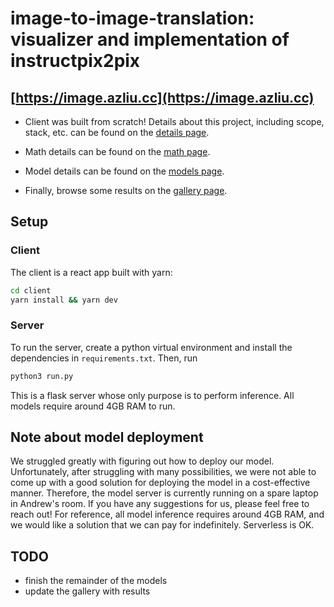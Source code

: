 # image-to-image-translation: visualizer and implementation of instructpix2pix

## [https://image.azliu.cc](https://image.azliu.cc)

- Client was built from scratch! Details about this project, including scope, stack, etc. can be found on the [details page](https://www.image.azliu.cc/details). 

- Math details can be found on the [math page](https://www.image.azliu.cc/math). 

- Model details can be found on the [models page](https://www.image.azliu.cc/models).

- Finally, browse some results on the [gallery page](https://www.image.azliu.cc/gallery).

## Setup

### Client

The client is a react app built with yarn: 

```sh
cd client
yarn install && yarn dev
```

### Server

To run the server, create a python virtual environment and install the dependencies in `requirements.txt`. Then, run 

```sh
python3 run.py
```

This is a flask server whose only purpose is to perform inference. All models require around 4GB RAM to run. 

## Note about model deployment

We struggled greatly with figuring out how to deploy our model. Unfortunately, after struggling with many possibilities, we were not able to come up with a good solution for deploying the model in a cost-effective manner. Therefore, the model server is currently running on a spare laptop in Andrew's room. If you have any suggestions for us, please feel free to reach out! For reference, all model inference requires around 4GB RAM, and we would like a solution that we can pay for indefinitely. Serverless is OK.

## TODO

- finish the remainder of the models
- update the gallery with results